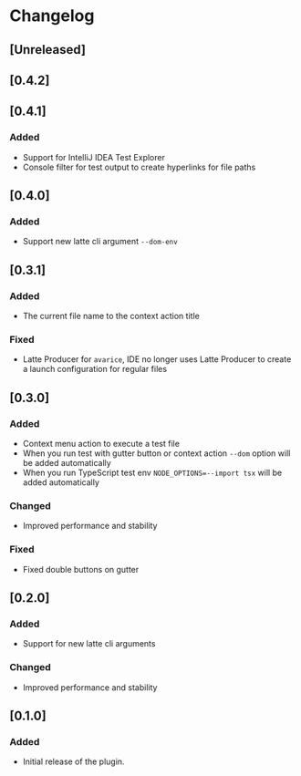 # Changelog

## [Unreleased]

## [0.4.2]

## [0.4.1]
### Added
- Support for IntelliJ IDEA Test Explorer
- Console filter for test output to create hyperlinks for file paths

## [0.4.0]
### Added
- Support new latte cli argument `--dom-env`

## [0.3.1]
### Added
- The current file name to the context action title

### Fixed
- Latte Producer for `avarice`, IDE no longer uses Latte Producer to create a launch configuration for regular files

## [0.3.0]
### Added
- Context menu action to execute a test file
- When you run test with gutter button or context action `--dom` option will be added automatically
- When you run TypeScript test env `NODE_OPTIONS=--import tsx` will be added automatically

### Changed
- Improved performance and stability

### Fixed
- Fixed double buttons on gutter

## [0.2.0]
### Added
- Support for new latte cli arguments

### Changed
- Improved performance and stability

## [0.1.0]
### Added
- Initial release of the plugin.